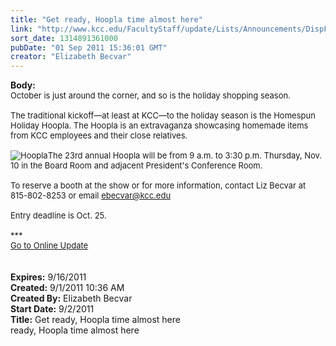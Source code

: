 ```yaml
---
title: "Get ready, Hoopla time almost here"
link: "http://www.kcc.edu/FacultyStaff/update/Lists/Announcements/DispForm.aspx?ID=424"
sort_date: 1314891361000
pubDate: "01 Sep 2011 15:36:01 GMT"
creator: "Elizabeth Becvar"
---
```


<div><b>Body:</b> <div class="ExternalClassA40949F01D524C1D85BDFB91E0E68BEC">
<div><font size="2">October is just around the corner, and so is the holiday shopping season.</font></div><font size="2">
<div><br />The traditional kickoff—at least at KCC—to the holiday season is the Homespun Holiday Hoopla. The Hoopla is an extravaganza showcasing homemade items from KCC employees and their close relatives.<br /></div>
<div> </div>
<div><img alt="Hoopla" src="/FacultyStaff/update/PublishingImages/Hoopla_for_web.jpg" />The 23rd annual Hoopla will be from 9 a.m. to 3:30 p.m. Thursday, Nov. 10 in the Board Room and adjacent President's Conference Room.</div>
<div><br />To reserve a booth at the show or for more information, contact Liz Becvar at </font><span style="white-space:nowrap" class="baec5a81-e4d6-4674-97f3-e9220f0136c1"><font size="2">815-802-8253</font></span><font size="2"> or email </font><a href="mailto:ebecvar@kcc.edu"><font size="2">ebecvar@kcc.edu</font></a><font size="2"> </font></div><font size="2">
<div><br />Entry deadline is Oct. 25.</div>
<div> </div>
<div></font><font size="2">***</font></div>
<div><font size="2"><a href="/FacultyStaff/update/Pages/dailyupdate.aspx">Go to Online Update</a></font></div>
<div><font size="2"></font> </div>
<div> </div></div></div>
<div><b>Expires:</b> 9/16/2011</div>
<div><b>Created:</b> 9/1/2011 10:36 AM</div>
<div><b>Created By:</b> Elizabeth Becvar</div>
<div><b>Start Date:</b> 9/2/2011</div>
<div><b>Title:</b> Get ready, Hoopla time almost here</div>
ready, Hoopla time almost here</div>
